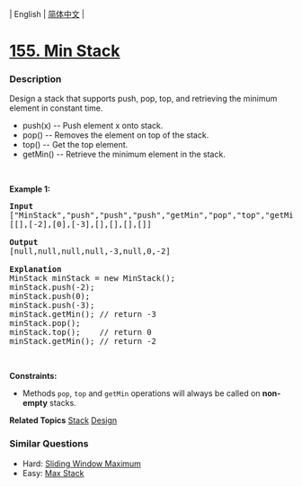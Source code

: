 | English | [简体中文](README.md) |

# [155. Min Stack](https://leetcode-cn.com/problems/min-stack)
 ### Description
<p>Design a stack that supports push, pop, top, and retrieving the minimum element in constant time.</p>

<ul>
	<li>push(x) -- Push element x onto stack.</li>
	<li>pop() -- Removes the element on top of the stack.</li>
	<li>top() -- Get the top element.</li>
	<li>getMin() -- Retrieve the minimum element in the stack.</li>
</ul>

<p>&nbsp;</p>
<p><strong>Example 1:</strong></p>

<pre>
<strong>Input</strong>
[&quot;MinStack&quot;,&quot;push&quot;,&quot;push&quot;,&quot;push&quot;,&quot;getMin&quot;,&quot;pop&quot;,&quot;top&quot;,&quot;getMin&quot;]
[[],[-2],[0],[-3],[],[],[],[]]

<strong>Output</strong>
[null,null,null,null,-3,null,0,-2]

<strong>Explanation</strong>
MinStack minStack = new MinStack();
minStack.push(-2);
minStack.push(0);
minStack.push(-3);
minStack.getMin(); // return -3
minStack.pop();
minStack.top();    // return 0
minStack.getMin(); // return -2
</pre>

<p>&nbsp;</p>
<p><strong>Constraints:</strong></p>

<ul>
	<li>Methods <code>pop</code>, <code>top</code> and <code>getMin</code> operations will always be called on <strong>non-empty</strong> stacks.</li>
</ul>

**Related Topics**  [Stack](https://leetcode-cn.com/tag/stack) [Design](https://leetcode-cn.com/tag/design) 

### Similar Questions
 - Hard:	[Sliding Window Maximum](https://leetcode-cn.com/problems/sliding-window-maximum) 
 - Easy:	[Max Stack](https://leetcode-cn.com/problems/max-stack) 
